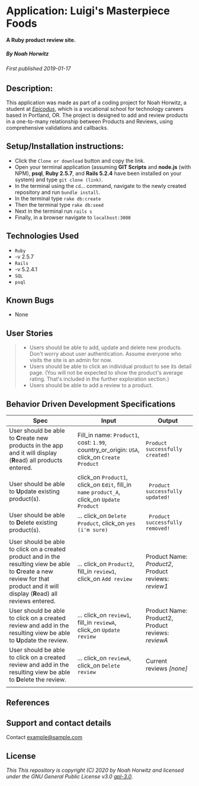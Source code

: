 # Application: **Luigi's Masterpiece Foods**
**A Ruby product review site.**

##### By Noah Horwitz

###### _First published 2019-01-17_

## Description:
This application was made as part of a coding project for Noah Horwitz, a student at _[Epicodus](http://www.epicodus.com)_, which is a vocational school for technology careers based in Portland, OR. The project is designed to add and review products in a one-to-many relationship between Products and Reviews, using comprehensive validations and callbacks.

## Setup/Installation instructions:
* Click the `Clone or download` button and copy the link.
* Open your terminal application (assuming **GIT Scripts** and **node.js** (with NPM), **psql**, **Ruby 2.5.7**, and **Rails 5.2.4** have been installed on your system) and type `git clone (link)`.
* In the terminal using the `cd`... command, navigate to the newly created repository and run `bundle install`.
* In the terminal type `rake db:create`
* Then the terminal type `rake db:seed`
* Next in the terminal run `rails s`
* Finally, in a browser navigate to `localhost:3000`

## Technologies Used
 * `Ruby`
  * -v 2.5.7
 * `Rails`
  * -v 5.2.4.1
 * `SQL`
  * `psql`


## Known Bugs
* None

## User Stories
> * Users should be able to add, update and delete new products. Don't worry about user authentication. Assume everyone who visits the site is an admin for now.
> * Users should be able to click an individual product to see its detail page. (You will not be expected to show the product's average rating. That's included in the further exploration section.)
> * Users should be able to add a review to a product.

## Behavior Driven Development Specifications
|Spec|Input|Output|
|-|-|-|
|User should be able to **C**reate new products in the app and it will display (**R**ead) all products entered.|Fill_in name: `Product1`, cost: `1.99`, country_or_origin: `USA`, click_on `Create Product`|`Product successfully created!`|
|User should be able to **U**pdate existing product(s).|click_on `Product1`, click_on `Edit`, fill_in `name` `product_A`, click_on `Update Product`|` Product successfully updated!`|
|User should be able to **D**elete existing product(s).|... click_on `Delete Product`, click_on `yes (i'm sure)`| ` Product successfully removed!`|
||||
|User should be able to click on a created product and in the resulting view be able to **C**reate a new review for that product and it will display (**R**ead) all reviews entered.|... click_on `Product2`, fill_in `review1`, click_on `Add review` |Product Name: _Product2_, Product reviews: _review1_|
|User should be able to click on a created review and add in the resulting view be able to **U**pdate the review.|... click_on `review1`, fill_in `reviewA`, click_on `Update review` |Product Name: Product2, Product reviews: _reviewA_|
|User should be able to click on a created review and add in the resulting view be able to **D**elete the review.|... click_on `reviewA`, click_on `Delete review` |Current reviews _[none]_|
||||

## References

## Support and contact details
Contact [example@sample.com](mailto:example@sample.com)

## License
_This This repository is copyright (C) 2020 by Noah Horwitz and licensed under the GNU General Public License v3.0 [gpl-3.0](https://www.gnu.org/licenses/gpl-3.0.en.html)_.

